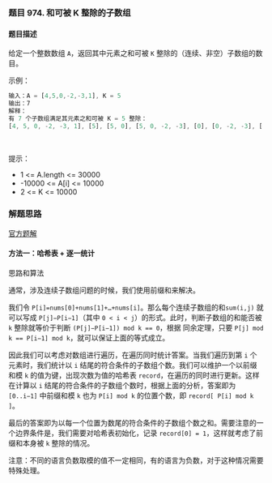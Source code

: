 ### 题目 974. 和可被 K 整除的子数组
#### 题目描述
给定一个整数数组 `A`，返回其中元素之和可被 `K` 整除的（连续、非空）子数组的数目。


示例：

```js
输入：A = [4,5,0,-2,-3,1], K = 5
输出：7
解释：
有 7 个子数组满足其元素之和可被 K = 5 整除：
[4, 5, 0, -2, -3, 1], [5], [5, 0], [5, 0, -2, -3], [0], [0, -2, -3], [-2, -3]
```
 

提示：

- 1 <= A.length <= 30000
- -10000 <= A[i] <= 10000
- 2 <= K <= 10000
### 解题思路
[官方题解](https://leetcode-cn.com/problems/subarray-sums-divisible-by-k/solution/he-ke-bei-k-zheng-chu-de-zi-shu-zu-by-leetcode-sol/)

#### 方法一：哈希表 + 逐一统计
思路和算法

通常，涉及连续子数组问题的时候，我们使用前缀和来解决。

我们令 `P[i]=nums[0]+nums[1]+…+nums[i]`。那么每个连续子数组的和`sum(i,j)` 就可以写成 `P[j]−P[i−1]`（其中 `0 < i < j`）的形式。此时，判断子数组的和能否被 `k` 整除就等价于判断 `(P[j]−P[i−1]) mod k == 0`，根据 同余定理，只要 `P[j] mod k == P[i−1] mod k`，就可以保证上面的等式成立。

因此我们可以考虑对数组进行遍历，在遍历同时统计答案。当我们遍历到第 `i` 个元素时，我们统计以 `i` 结尾的符合条件的子数组个数。我们可以维护一个以前缀和模 `k` 的值为键，出现次数为值的哈希表 `record`，在遍历的同时进行更新。这样在计算以 `i` 结尾的符合条件的子数组个数时，根据上面的分析，答案即为 `[0..i−1]` 中前缀和模 `k` 也为 `P[i] mod k` 的位置个数，即 `record[ P[i] mod k ]`。

最后的答案即为以每一个位置为数尾的符合条件的子数组个数之和。需要注意的一个边界条件是，我们需要对哈希表初始化，记录 `record[0] = 1`，这样就考虑了前缀和本身被 `k` 整除的情况。

注意：不同的语言负数取模的值不一定相同，有的语言为负数，对于这种情况需要特殊处理。
